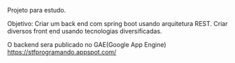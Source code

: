 Projeto para estudo.

Objetivo:
Criar um back end com spring boot usando arquitetura REST.
Criar diversos front end usando tecnologias diversificadas.

O backend sera publicado no GAE(Google App Engine)
https://stfprogramando.appspot.com/